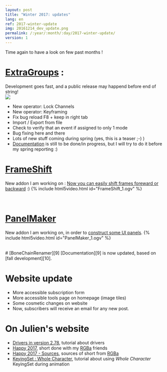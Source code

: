 ```yaml
---
layout: post
title: "Winter 2017: updates"
lang: en
ref: 2017-winter-update
img: 20161214_dev_update.png
permalink: /:year/:month/:day/2017-winter-update/
version: 1
---
```


Time again to have a look on few past months !

# [ExtraGroups][6] :  

Development goes fast, and a public release may happend before end of string!  
![][7]
*  New operator: Lock Channels
*  New operator: Keyframing  
*  Fix bug reload F8 + keep in right tab
*  Import / Export from file
*  Check to verify that an event if assigned to only 1 mode
*  Bug fixing here and there
*  Lots of new stuff coming during spring (yes, this is a teaser ;-) )
*  [Documentation][6] is still to be done/in progress, but I will try to do it before my spring reporting :)

# [FrameShift][8]
New addon I am working on : [Now you can easily shift frames foreward or backward][8] :)
{% include html5video.html id="FrameShift_1.ogv" %}

<br/>

# [PanelMaker][11]
New addon I am working on, in order to [construct some UI panels][11].
{% include html5video.html id="PanelMaker_1.ogv" %}

<br/>
# [BoneChainRenamer][9]
[Documentation][9] is now updated, based on [fall development][10].

# Website update
* More accessible subscription form
* More accessible tools page on homepage (image tiles)
* Some cosmetic changes on website
* Now, subscribers will receive an email for any new post.

# On Julien's website
* [Drivers in version 2.78][1], tutorial about drivers
* [Happy 2017][2], short done with my [RGBa][3] friends
* [Happy 2017 - Sources][4], sources of short from [RGBa][3]
* [KeyingSet : Whole Character][5], tutorial about using _Whole Character_ KeyingSet during animation

[1]: http://julienduroure.com/en/2017/01/drivers-in-version-2-78/
[2]: http://julienduroure.com/en/2017/01/happy-2017/
[3]: http://RGBa.fr
[4]: http://julienduroure.com/en/2017/02/happy-2017-sources/
[5]: http://julienduroure.com/en/2017/02/using-keyingset-whole-character/
[6]: {{site.base_url}}/tools/ExtraGroups/
[7]: {{site.base_url}}/assets/img/ExtraGroups/popup.png
[8]: {{site.base_url}}/tools/FrameShift/
[9]: {{site.base_url}}/tools/BoneChainRenamer/
[10]: {{site.base_url}}/2016/12/14/2016-fall-update/
[11]:	{{site.base_url}}/tools/PanelMaker/
